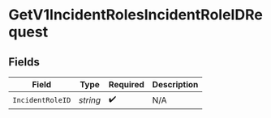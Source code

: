 # GetV1IncidentRolesIncidentRoleIDRequest


## Fields

| Field              | Type               | Required           | Description        |
| ------------------ | ------------------ | ------------------ | ------------------ |
| `IncidentRoleID`   | *string*           | :heavy_check_mark: | N/A                |